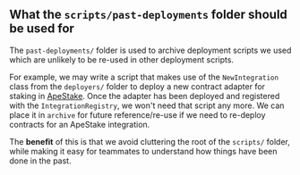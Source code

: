 ## What the `scripts/past-deployments` folder should be used for

The `past-deployments/` folder is used to archive deployment scripts we used which are unlikely to be re-used in other deployment scripts.

For example, we may write a script that makes use of the `NewIntegration` class from the `deployers/` folder to deploy a new contract adapter for staking in [ApeStake](https://docs.apestake.io/#/). Once the adapter has been deployed and registered with the `IntegrationRegistry`, we won't need that script any more. We can place it in `archive` for future reference/re-use if we need to re-deploy contracts for an ApeStake integration.

The **benefit** of this is that we avoid cluttering the root of the `scripts/` folder, while making it easy for teammates to understand how things have been done in the past.
